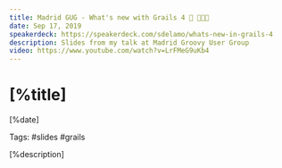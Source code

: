 ```yaml
---
title: Madrid GUG - What's new with Grails 4 🎥 👨🏼‍🏫
date: Sep 17, 2019
speakerdeck: https://speakerdeck.com/sdelamo/whats-new-in-grails-4
description: Slides from my talk at Madrid Groovy User Group
video: https://www.youtube.com/watch?v=LrFMeG9uKb4
---
```


# [%title]

[%date]

Tags: #slides #grails

[%description]

<script async class="speakerdeck-embed" data-id="36eaada2e65f43f9b319a8796cdcd665" data-ratio="1.77469670710572" src="//speakerdeck.com/assets/embed.js"></script>